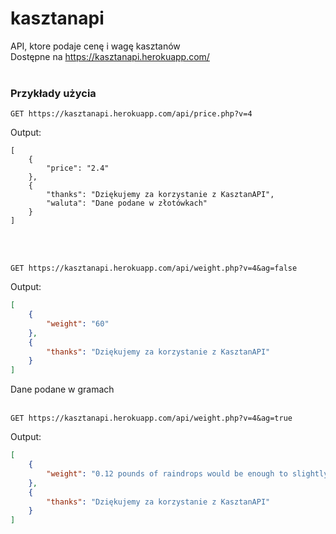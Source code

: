 # kasztanapi
API, ktore podaje cenę i wagę kasztanów<br>
Dostępne na https://kasztanapi.herokuapp.com/ <br><br>
### Przykłady użycia
```
GET https://kasztanapi.herokuapp.com/api/price.php?v=4
```
Output:
```
[
    {
        "price": "2.4"
    },
    {
        "thanks": "Dziękujemy za korzystanie z KasztanAPI",
        "waluta": "Dane podane w złotówkach"
    }
]
```
<br><br>
```
GET https://kasztanapi.herokuapp.com/api/weight.php?v=4&ag=false
```
Output:
```json
[
    {
        "weight": "60"
    },
    {
        "thanks": "Dziękujemy za korzystanie z KasztanAPI"
    }
]
```
Dane podane w gramach
<br><br>
```
GET https://kasztanapi.herokuapp.com/api/weight.php?v=4&ag=true
```
Output:
```json
[
    {
        "weight": "0.12 pounds of raindrops would be enough to slightly annoy each member of Il Divo 194.4 times."
    },
    {
        "thanks": "Dziękujemy za korzystanie z KasztanAPI"
    }
]
```
